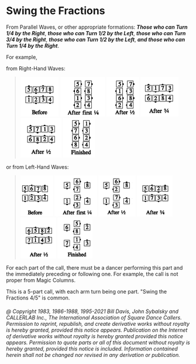 
# Swing the Fractions

From Parallel Waves, or other appropriate formations:
***Those who can Turn 1/4 by the Right***,
***those who can Turn 1/2 by the Left***,
***those who can Turn 3/4 by the Right***,
***those who can Turn 1/2 by the Left***,
***and those who can Turn 1/4 by the Right***.

For example,

from Right-Hand Waves:

> 
> ![alt](swing_the_fractions_1a.png)
> ![alt](swing_the_fractions_1b.png)
> ![alt](swing_the_fractions_1c.png)
> ![alt](swing_the_fractions_1d.png)
> ![alt](swing_the_fractions_1e.png)
> ![alt](swing_the_fractions_1f.png)
> 

or from Left-Hand Waves:

> 
> ![alt](swing_the_fractions_2a.png)
> ![alt](swing_the_fractions_2b.png)
> ![alt](swing_the_fractions_2c.png)
> ![alt](swing_the_fractions_2d.png)
> ![alt](swing_the_fractions_2e.png)
> ![alt](swing_the_fractions_2f.png)
> 

For each part of the call, there must be a dancer performing this part
and the immediately preceding or following one. For example, the call
is not proper from Magic Columns.

This is a 5-part call, with each arm turn being one part.
"Swing the Fractions 4/5" is common.

###### @ Copyright 1983, 1986-1988, 1995-2021 Bill Davis, John Sybalsky and CALLERLAB Inc., The International Association of Square Dance Callers. Permission to reprint, republish, and create derivative works without royalty is hereby granted, provided this notice appears. Publication on the Internet of derivative works without royalty is hereby granted provided this notice appears. Permission to quote parts or all of this document without royalty is hereby granted, provided this notice is included. Information contained herein shall not be changed nor revised in any derivation or publication.
